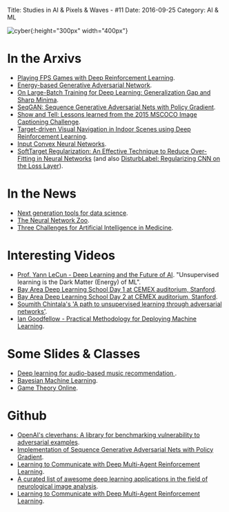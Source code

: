 Title: Studies in AI & Pixels & Waves - #11
Date: 2016-09-25
Category: AI & ML


![cyber](./cyberpunk/11.gif){:height="300px" width="400px"}



# In the Arxivs

* [Playing FPS Games with Deep Reinforcement Learning](https://arxiv.org/abs/1609.05521).
* [Energy-based Generative Adversarial Network](http://arxiv.org/abs/1609.03126).
* [On Large-Batch Training for Deep Learning: Generalization Gap and Sharp Minima](http://arxiv.org/abs/1609.04836).
* [SeqGAN: Sequence Generative Adversarial Nets with Policy Gradient](https://arxiv.org/abs/1609.05473).
* [Show and Tell: Lessons learned from the 2015 MSCOCO Image Captioning Challenge](https://arxiv.org/abs/1609.06647).
* [Target-driven Visual Navigation in Indoor Scenes using Deep Reinforcement Learning](http://arxiv.org/abs/1609.05143).
* [Input Convex Neural Networks](http://arxiv.org/abs/1609.07152).
* [SoftTarget Regularization: An Effective Technique to Reduce Over-Fitting in Neural Networks](http://arxiv.org/abs/1609.06693) (and also [DisturbLabel: Regularizing CNN on the Loss Layer](https://arxiv.org/abs/1605.00055)).


# In the News

* [Next generation tools for data science](http://www.unofficialgoogledatascience.com/2016/08/next-generation-tools-for-data-science.html).
* [The Neural Network Zoo](http://www.asimovinstitute.org/neural-network-zoo/).
* [Three Challenges for Artificial Intelligence in Medicine](https://blog.cardiogr.am/three-challenges-for-artificial-intelligence-in-medicine-dfb9993ae750).


# Interesting Videos

* [Prof. Yann LeCun - Deep Learning and the Future of AI](https://www.youtube.com/watch?feature=youtu.be&utm_campaign=Revue%20newsletter&utm_medium=Newsletter&utm_source=revue&v=wofXCQXq1pg). "Unsupervised learning is the Dark Matter (Energy) of ML".
* [Bay Area Deep Learning School Day 1 at CEMEX auditorium, Stanford](https://www.youtube.com/watch?v=eyovmAtoUx0&feature=youtu.be).
* [Bay Area Deep Learning School Day 2 at CEMEX auditorium, Stanford](https://www.youtube.com/watch?v=9dXiAecyJrY).
* [Soumith Chintala's 'A path to unsupervised learning through adversarial networks'](https://www.youtube.com/watch?v=QPkb5VcgXAM).
 * [Ian Goodfellow - Practical Methodology for Deploying Machine Learning](https://www.youtube.com/watch?v=NKiwFF_zBu4). 


# Some Slides & Classes

* [Deep learning for audio-based music recommendation
](https://docs.google.com/presentation/d/1CRSAs2WOKo5mFhh5Iu-xkDfyJsg_NDL1r5dRtj6_aHo/edit#slide=id.g1714a2be67_1_253).
* [Bayesian Machine Learning](https://people.orie.cornell.edu/andrew/orie6741/).
* [Game Theory Online](https://www.youtube.com/user/gametheoryonline/playlists).


# Github

* [OpenAI's cleverhans: A library for benchmarking vulnerability to adversarial examples](https://github.com/openai/cleverhans).
* [Implementation of Sequence Generative Adversarial Nets with Policy Gradient](https://github.com/LantaoYu/SeqGAN).
* [Learning to Communicate with Deep Multi-Agent Reinforcement Learning](https://github.com/iassael/learning-to-communicate).
* [A curated list of awesome deep learning applications in the field of neurological image analysis](https://github.com/alxndrkalinin/awesome-deepneuroimage).
* [Learning to Communicate with Deep Multi-Agent Reinforcement Learning]().
